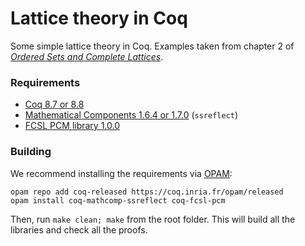 # Lattice theory in Coq

Some simple lattice theory in Coq. Examples taken from chapter 2 of [_Ordered Sets and Complete Lattices_](http://profs.sci.univr.it/~giaco/paperi/lattices-for-CS.pdf).

### Requirements

* [Coq 8.7 or 8.8](https://coq.inria.fr)
* [Mathematical Components 1.6.4 or 1.7.0](http://math-comp.github.io/math-comp/) (`ssreflect`)
* [FCSL PCM library 1.0.0](https://github.com/imdea-software/fcsl-pcm)

### Building

We recommend installing the requirements via [OPAM](https://opam.ocaml.org/doc/Install.html):
```
opam repo add coq-released https://coq.inria.fr/opam/released
opam install coq-mathcomp-ssreflect coq-fcsl-pcm
```

Then, run `make clean; make` from the root folder. This will build all
the libraries and check all the proofs.
